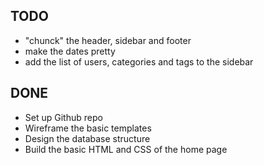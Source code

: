 TODO
----
* "chunck" the header, sidebar and footer
* make the dates pretty
* add the list of users, categories and tags to the sidebar

DONE
----
* Set up Github repo
* Wireframe the basic templates
* Design the database structure
* Build the basic HTML and CSS of the home page